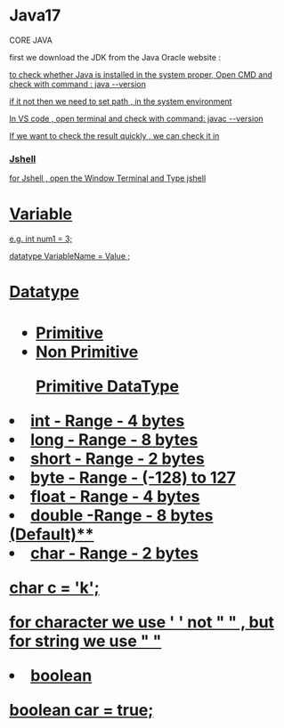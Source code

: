 # Java17

CORE JAVA

<p>first we download the JDK from the Java Oracle website :<a href="https://www.oracle.com/in/java/technologies/downloads/#java21"> </p>
<p> to check whether Java is installed in the system proper, Open CMD and check with command : java --version </p>
<p>if it not then we need to set path , in the system environment </p>

<p>In VS code , open terminal and check with command: javac --version <p>

<p>If we want to check the result quickly , we can check it in <h3>Jshell</h3></p>
<p>for Jshell , open the Window Terminal and Type jshell</p>

<h1> Variable </h1>
<p>e.g. int num1 = 3;</p>
<p> datatype VariableName =  Value ; </p>

<h1>Datatype<h1>
<ul>
    <li>Primitive</li>
    <li>Non Primitive</li>
</ul>

<ol>Primitive DataType</ol>
<li>int - Range - 4 bytes</li>
<li>long - Range - 8 bytes </li>
<li>short - Range - 2 bytes </li>
<li>byte - Range - (-128) to 127  </li>

<li>float - Range - 4 bytes</li>
<li>double -Range - 8 bytes (Default)**</li>

<li>char - Range - 2 bytes</li>
<p>char c = 'k';</p>
<p> for character we use ' ' not " " , but for string we use " " </p>

<li>boolean </li>
<p> boolean car = true; </p>
